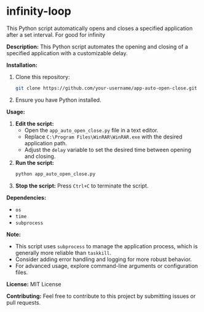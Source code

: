 # infinity-loop
This Python script automatically opens and closes a specified application after a set interval. For good for infinity

**Description:**
This Python script automates the opening and closing of a specified application with a customizable delay.

**Installation:**
1. Clone this repository:
   ```bash
   git clone https://github.com/your-username/app-auto-open-close.git
   ```
2. Ensure you have Python installed.

**Usage:**

1. **Edit the script:**
   - Open the `app_auto_open_close.py` file in a text editor.
   - Replace `C:\Program Files\WinRAR\WinRAR.exe` with the desired application path.
   - Adjust the `delay` variable to set the desired time between opening and closing.
2. **Run the script:**
   ```bash
   python app_auto_open_close.py
   ```
3. **Stop the script:**
   Press `Ctrl+C` to terminate the script.

**Dependencies:**
* `os`
* `time`
* `subprocess`

**Note:**
* This script uses `subprocess` to manage the application process, which is generally more reliable than `taskkill`.
* Consider adding error handling and logging for more robust behavior.
* For advanced usage, explore command-line arguments or configuration files.

**License:**
MIT License

**Contributing:**
Feel free to contribute to this project by submitting issues or pull requests.

